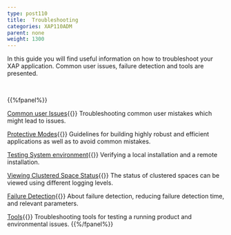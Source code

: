 ```yaml
---
type: post110
title:  Troubleshooting
categories: XAP110ADM
parent: none
weight: 1300
---
```




In this guide you will find useful information on how to troubleshoot your XAP application. Common user issues, failure detection and tools are presented.

<br>

 {{%fpanel%}}

[Common user Issues](./troubleshooting-common-user-issues.html){{<wbr>}}
Troubleshooting common user mistakes which might lead to issues.

[Protective Modes](./troubleshooting-protective-modes.html){{<wbr>}}
Guidelines for building highly  robust and efficient applications as well as to avoid common mistakes.

[Testing System environment](./troubleshooting-testing-system-environment.html){{<wbr>}}
Verifying a local installation and a remote installation.

[Viewing Clustered Space Status](./troubleshooting-viewing-clustered-space-status.html){{<wbr>}}
The status of clustered spaces can be viewed using different logging levels.

[Failure Detection](./troubleshooting-failure-detection.html){{<wbr>}}
About failure detection, reducing failure detection time, and relevant parameters.

[Tools](./troubleshooting-tools.html){{<wbr>}}
Troubleshooting tools for testing a running product and environmental issues.
{{%/fpanel%}}
